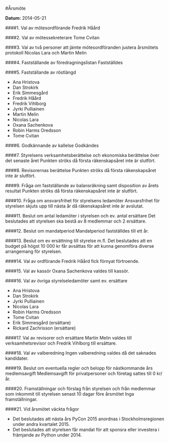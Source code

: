 #Årsmöte

**Datum:** 2014-05-21

####1.  Val av mötesordförande
Fredrik Håård

####2.  Val av mötessekreterare
Tome Cvitan

####3.  Val av två personer att jämte mötesordföranden justera årsmötets protokoll
Nicolas Lara och Martin Melin

####4.  Fastställande av föredragningslistan
Fastställdes

####5.  Fastställande av röstlängd
* Ana Hristova
* Dan Strokirk
* Erik Simmesgård
* Fredrik Håård
* Fredrik Vihlborg
* Jyrki Pulliainen
* Martin Melin
* Nicolas Lara
* Oxana Sachenkova
* Robin Harms Oredsson
* Tome Cvitan

####6.  Godkännande av kallelse
Godkändes

####7.  Styrelsens verksamhetsberättelse och ekonomiska berättelse över det senaste året
Punkten ströks då första räkenskapsåret inte är slutfört.

####8.  Revisorernas berättelse
Punkten ströks då första räkenskapsåret inte är slutfört.

####9.  Fråga om fastställande av balansräkning samt disposition av årets resultat
Punkten ströks då första räkenskapsåret inte är slutfört.

####10. Fråga om ansvarsfrihet för styrelsens ledamöter
Ansvarsfrihet för styrelsen skjuts upp till nästa år då räkenskapsåret inte är avslutat.

####11. Beslut om antal ledamöter i styrelsen och ev. antal ersättare
Det beslutades att styrelsen ska bestå av 8 medlemmar och 2 ersättare.

####12. Beslut om mandatperiod
Mandatperiod fastställdes till ett år.

####13. Beslut om ev ersättning till styrelse m.fl.
Det beslutades att en budget på högst 10 000 kr får avsättas för att kunna genomföra diverse arrangemang för styrelsen.

####14. Val av ordförande
Fredrik Håård fick förnyat förtroende.

####15. Val av kassör
Oxana Sachenkova valdes till kassör.

####16. Val av övriga styrelseledamöter samt ev. ersättare
* Ana Hristova
* Dan Strokirk
* Jyrki Pulliainen
* Nicolas Lara
* Robin Harms Oredsson
* Tome Cvitan
* Erik Simmesgård (ersättare)
* Rickard Zachrisson (ersättare)

####17. Val av revisorer och ersättare
Martin Melin valdes till verksamhetsrevisor och Fredrik Vihlborg till ersättare.

####18. Val av valberedning
Ingen valberedning valdes då det saknades kandidater.

####19. Beslut om eventuella regler och belopp för nästkommande års medlemsavgift
Medlemsavgift för privatpersoner och företag sattes till 0 kr/år.

####20. Framställningar och förslag från styrelsen och från medlemmar som inkommit till styrelsen senast 10 dagar före årsmötet
Inga framställningar.

####21. Vid årsmötet väckta frågor
- Det beslutades att nästa års PyCon 2015 anordnas i Stockholmsregionen under andra kvartalet 2015.
- Det beslutades att styrelsen får mandat för att sponsra eller investera i främjande av Python under 2014.

